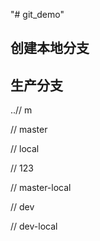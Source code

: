 "# git_demo" 

## 创建本地分支

## 生产分支

..// m

// master

// local

// 123

// master-local

// dev

// dev-local
